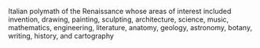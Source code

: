 Italian polymath of the Renaissance whose areas of interest included invention, drawing, painting, sculpting, architecture, science, music, mathematics, engineering, literature, anatomy, geology, astronomy, botany, writing, history, and cartography